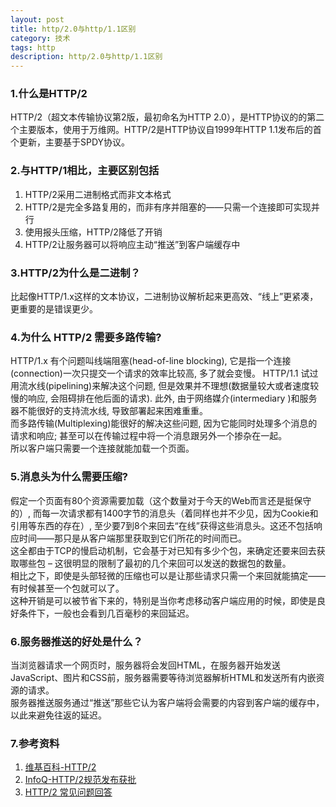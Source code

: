 ```yaml
---
layout: post
title: http/2.0与http/1.1区别
category: 技术
tags: http 
description: http/2.0与http/1.1区别
---
```


### 1.什么是HTTP/2
HTTP/2（超文本传输协议第2版，最初命名为HTTP 2.0），是HTTP协议的的第二个主要版本，使用于万维网。HTTP/2是HTTP协议自1999年HTTP 1.1发布后的首个更新，主要基于SPDY协议。

### 2.与HTTP/1相比，主要区别包括
1. HTTP/2采用二进制格式而非文本格式
2. HTTP/2是完全多路复用的，而非有序并阻塞的——只需一个连接即可实现并行
3. 使用报头压缩，HTTP/2降低了开销
4. HTTP/2让服务器可以将响应主动“推送”到客户端缓存中

### 3.HTTP/2为什么是二进制？
比起像HTTP/1.x这样的文本协议，二进制协议解析起来更高效、“线上”更紧凑，更重要的是错误更少。

### 4.为什么 HTTP/2 需要多路传输?
HTTP/1.x 有个问题叫线端阻塞(head-of-line blocking),  它是指一个连接(connection)一次只提交一个请求的效率比较高, 多了就会变慢。
HTTP/1.1 试过用流水线(pipelining)来解决这个问题, 但是效果并不理想(数据量较大或者速度较慢的响应, 会阻碍排在他后面的请求). 此外, 由于网络媒介(intermediary )和服务器不能很好的支持流水线, 导致部署起来困难重重。  
而多路传输(Multiplexing)能很好的解决这些问题, 因为它能同时处理多个消息的请求和响应; 甚至可以在传输过程中将一个消息跟另外一个掺杂在一起。  
所以客户端只需要一个连接就能加载一个页面。

### 5.消息头为什么需要压缩?
假定一个页面有80个资源需要加载（这个数量对于今天的Web而言还是挺保守的）, 而每一次请求都有1400字节的消息头（着同样也并不少见，因为Cookie和引用等东西的存在）, 至少要7到8个来回去“在线”获得这些消息头。这还不包括响应时间——那只是从客户端那里获取到它们所花的时间而已。  
这全都由于TCP的慢启动机制，它会基于对已知有多少个包，来确定还要来回去获取哪些包 – 这很明显的限制了最初的几个来回可以发送的数据包的数量。  
相比之下，即使是头部轻微的压缩也可以是让那些请求只需一个来回就能搞定——有时候甚至一个包就可以了。  
这种开销是可以被节省下来的，特别是当你考虑移动客户端应用的时候，即使是良好条件下，一般也会看到几百毫秒的来回延迟。

### 6.服务器推送的好处是什么？
当浏览器请求一个网页时，服务器将会发回HTML，在服务器开始发送JavaScript、图片和CSS前，服务器需要等待浏览器解析HTML和发送所有内嵌资源的请求。  
服务器推送服务通过“推送”那些它认为客户端将会需要的内容到客户端的缓存中，以此来避免往返的延迟。

### 7.参考资料
1. [维基百科-HTTP/2](http://zh.wikipedia.org/wiki/HTTP/2)
2. [InfoQ-HTTP/2规范发布获批](http://www.infoq.com/cn/news/2015/02/HTTP2-Approved)
3. [HTTP/2 常见问题回答](http://www.admin10000.com/document/5543.html)